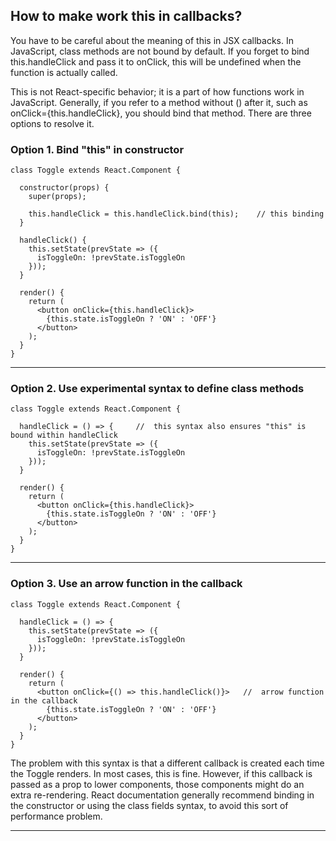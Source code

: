 ## How to make work this in callbacks?
You have to be careful about the meaning of this in JSX callbacks. In JavaScript, class methods are not bound by default. If you forget to bind this.handleClick and pass it to onClick, this will be undefined when the function is actually called.

This is not React-specific behavior; it is a part of how functions work in JavaScript. Generally, if you refer to a method without () after it, such as onClick={this.handleClick}, you should bind that method. There are three options to resolve it.

### Option 1. Bind "this" in constructor

```
class Toggle extends React.Component {
  
  constructor(props) {
    super(props);

    this.handleClick = this.handleClick.bind(this);    // this binding
  }

  handleClick() {
    this.setState(prevState => ({
      isToggleOn: !prevState.isToggleOn
    }));
  }

  render() {
    return (
      <button onClick={this.handleClick}>
        {this.state.isToggleOn ? 'ON' : 'OFF'}
      </button>
    );
  }
}
```

---

### Option 2. Use experimental syntax to define class methods

```
class Toggle extends React.Component {

  handleClick = () => {		// 	this syntax also ensures "this" is bound within handleClick
    this.setState(prevState => ({
      isToggleOn: !prevState.isToggleOn
    }));
  }

  render() {
    return (
      <button onClick={this.handleClick}>
        {this.state.isToggleOn ? 'ON' : 'OFF'}
      </button>
    );
  }
}
```

---

### Option 3. Use an arrow function in the callback

```
class Toggle extends React.Component {

  handleClick = () => {		
    this.setState(prevState => ({
      isToggleOn: !prevState.isToggleOn
    }));
  }

  render() {
    return (
      <button onClick={() => this.handleClick()}> 	// 	arrow function in the callback
        {this.state.isToggleOn ? 'ON' : 'OFF'}
      </button>
    );
  }
}
```

The problem with this syntax is that a different callback is created each time the Toggle renders. In most cases, this is fine. However, if this callback is passed as a prop to lower components, those components might do an extra re-rendering. React documentation generally recommend binding in the constructor or using the class fields syntax, to avoid this sort of performance problem.

---